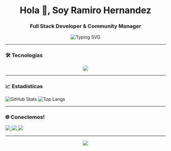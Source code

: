 <h1 align="center">Hola 👋, Soy Ramiro Hernandez</h1>
<h3 align="center">Full Stack Developer & Community Manager</h3>

<p align="center">
  <img src="https://readme-typing-svg.herokuapp.com?font=Fira+Code&pause=1000&center=true&width=435&lines=¡Bienvenido+a+mi+perfil+de+Github!;Desarrollando+nuevas+ideas.;" alt="Typing SVG" />
</p>

---

### 🛠️ Tecnologías

<p align="center">
  <img src="https://skillicons.dev/icons?i=js,react,tailwind,python,flask,nodejs,java,spring,html,css,git,figma" />
</p>

---

### 📈 Estadisticas

![GitHub Stats](https://github-readme-stats.vercel.app/api?username=RamaHernandez03&show_icons=true&count_private=true&include_all_commits=true&theme=tokyonight)
![Top Langs](https://github-readme-stats.vercel.app/api/top-langs/?username=RamaHernandez03&layout=compact&theme=tokyonight)

---

### 🌐 Conectemos!

<p align="left">
  <a href="https://ramiro-hernandez.netlify.app" target="_blank">
    <img src="https://img.shields.io/badge/Website-ramiro--hernandez.netlify.app-blue?style=for-the-badge&logo=google-chrome" />
  </a>
  <a href="mailto:ramiro.tomas.hernandez@gmail.com">
    <img src="https://img.shields.io/badge/Gmail-ramiro.tomas.hernandez03@gmail.com-red?style=for-the-badge&logo=gmail&logoColor=white" />
  </a>
  <a href="https://www.linkedin.com/in/ramahernandez03/" target="_blank">
    <img src="https://img.shields.io/badge/LinkedIn-ramahernandez03-blue?style=for-the-badge&logo=linkedin" />
  </a>
</p>

---

<p align="center">
  <img src="https://capsule-render.vercel.app/api?type=waving&color=gradient&height=100&section=footer"/>
</p>
